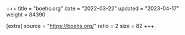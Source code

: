 +++
title = "boehs.org"
date = "2022-03-22"
updated = "2023-04-17"
weight = 84390

[extra]
source = "https://boehs.org/"
ratio = 2
size = 82
+++
